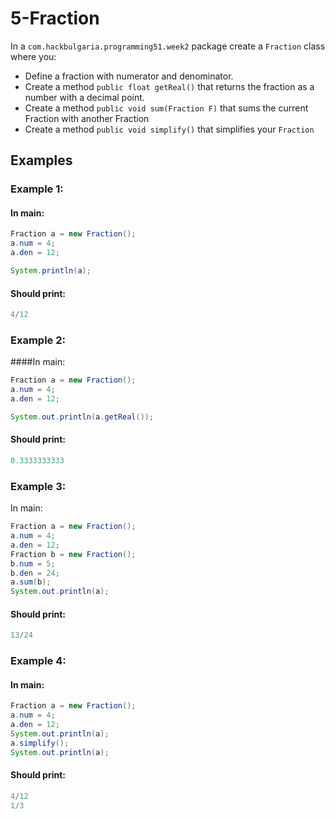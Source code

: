 # 5-Fraction

In a `com.hackbulgaria.programming51.week2` package create a `Fraction` class where you:

* Define a fraction with numerator and denominator.
* Create a method `public float getReal()` that returns the fraction as a number with a decimal point.
* Create a method `public void sum(Fraction F)` that sums the current Fraction with another Fraction
* Create a method `public void simplify()` that simplifies your `Fraction`

## Examples

### Example 1:

#### In main:

```java
Fraction a = new Fraction();
a.num = 4;
a.den = 12;

System.println(a);
```

#### Should print:

```java
4/12
```

### Example 2:

####In main:

```java
Fraction a = new Fraction();
a.num = 4;
a.den = 12;

System.out.println(a.getReal());
```

#### Should print:

```java
0.3333333333
```

### Example 3:
In main:

```java
Fraction a = new Fraction();
a.num = 4;
a.den = 12;
Fraction b = new Fraction();
b.num = 5;
b.den = 24;
a.sum(b);
System.out.println(a);
```

#### Should print:

```java
13/24
```

### Example 4:

#### In main:

```java
Fraction a = new Fraction();
a.num = 4;
a.den = 12;
System.out.println(a);
a.simplify();
System.out.println(a);
```

#### Should print:

```java
4/12
1/3
```